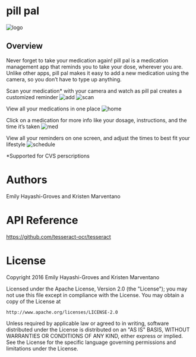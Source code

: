 # pill pal
![logo](Documentation/logo.png)

## Overview
Never forget to take your medication again! pill pal is a medication management app that reminds you to take your dose, wherever you are. Unlike other apps, pill pal makes it easy to add a new medication using the camera, so you don’t have to type up anything.

Scan your medication* with your camera and watch as pill pal creates a customized reminder
![add](Documentation/add.PNG)
![scan](Documentation/scan.PNG)

View all your medications in one place
![home](Documentation/home.PNG)

Click on a medication for more info like your dosage, instructions, and the time it’s taken
![med](Documentation/med.PNG)

View all your reminders on one screen, and adjust the times to best fit your lifestyle 
![schedule](Documentation/schedule.PNG)

*Supported for CVS perscriptions

# Authors
Emily Hayashi-Groves and Kristen Marventano

# API Reference
https://github.com/tesseract-ocr/tesseract

# License 
Copyright 2016 Emily Hayashi-Groves and Kristen Marventano

Licensed under the Apache License, Version 2.0 (the "License");
you may not use this file except in compliance with the License.
You may obtain a copy of the License at

    http://www.apache.org/licenses/LICENSE-2.0

Unless required by applicable law or agreed to in writing, software
distributed under the License is distributed on an "AS IS" BASIS,
WITHOUT WARRANTIES OR CONDITIONS OF ANY KIND, either express or implied.
See the License for the specific language governing permissions and
limitations under the License.

